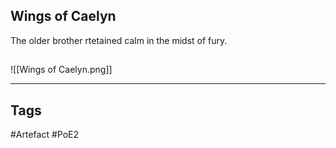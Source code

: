 ## Wings of Caelyn
The older brother rtetained calm in the midst of fury.
##
![[Wings of Caelyn.png]]

---
## Tags
#Artefact
#PoE2